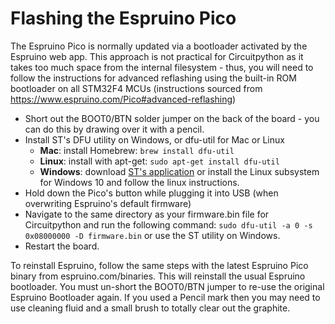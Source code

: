 # Flashing the Espruino Pico

The Espruino Pico is normally updated via a bootloader activated by the Espruino web app. This approach is not practical for Circuitpython as it takes too much space from the internal filesystem - thus, you will need to follow the instructions for advanced reflashing using the built-in ROM bootloader on all STM32F4 MCUs (instructions sourced from https://www.espruino.com/Pico#advanced-reflashing)

 - Short out the BOOT0/BTN solder jumper on the back of the board - you can do this by drawing over it with a pencil.
 - Install ST's DFU utility on Windows, or dfu-util for Mac or Linux
 	- **Mac**: install Homebrew: `brew install dfu-util`
 	- **Linux**: install with apt-get: `sudo apt-get install dfu-util`
 	- **Windows**: download [ST's application](https://www.st.com/en/development-tools/stsw-stm32080.html) or install the Linux subsystem for Windows 10 and follow the linux instructions. 
 - Hold down the Pico's button while plugging it into USB (when overwriting Espruino's default firmware)
 - Navigate to the same directory as your firmware.bin file for Circuitpython and run the following command: `sudo dfu-util -a 0 -s 0x08000000 -D firmware.bin` or use the ST utility on Windows. 
 - Restart the board. 


To reinstall Espruino, follow the same steps with the latest Espruino Pico binary from espruino.com/binaries. This will reinstall the usual Espruino bootloader. You must un-short the BOOT0/BTN jumper to re-use the original Espruino Bootloader again. If you used a Pencil mark then you may need to use cleaning fluid and a small brush to totally clear out the graphite.